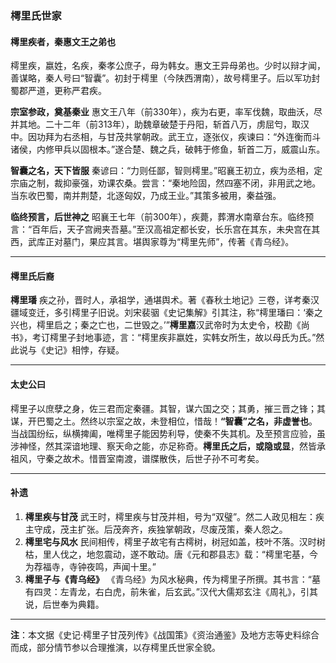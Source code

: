 ### 樗里氏世家

#### **樗里疾者，秦惠文王之弟也**

樗里疾，嬴姓，名疾，秦孝公庶子，母为韩女。惠文王异母弟也。少时以辩才闻，善谋略，秦人号曰“智囊”。初封于樗里（今陕西渭南），故号樗里子。后以军功封蜀郡严道，更称严君疾。

**宗室参政，奠基秦业**
 惠文王八年（前330年），疾为右更，率军伐魏，取曲沃，尽并其地。二十二年（前313年），助魏章破楚于丹阳，斩首八万，虏屈匄，取汉中。因功拜为右丞相，与甘茂共掌朝政。武王立，逐张仪，疾谏曰：“外连衡而斗诸侯，内修甲兵以固根本。”遂合楚、魏之兵，破韩于修鱼，斩首二万，威震山东。

**智囊之名，天下皆服**
 秦谚曰：“力则任鄙，智则樗里。”昭襄王初立，疾为丞相，定宗庙之制，裁抑豪强，劝课农桑。尝言：“秦地险固，然四塞不闭，非用武之地。当东收巴蜀，南并荆楚，北逐匈奴，乃成王业。”其策多被用，秦益强。

**临终预言，后世神之**
 昭襄王七年（前300年），疾薨，葬渭水南章台东。临终预言：“百年后，天子宫阙夹吾墓。”至汉高祖定都长安，长乐宫在其东，未央宫在其西，武库正对墓门，果应其言。堪舆家尊为“樗里先师”，传著《青乌经》。

------

#### **樗里氏后裔**

**樗里璠**
 疾之孙，晋时人，承祖学，通堪舆术。著《春秋土地记》三卷，详考秦汉疆域变迁，多引樗里子旧说。刘宋裴骃《史记集解》引其注，称“樗里璠曰：‘秦之兴也，樗里启之；秦之亡也，二世毁之。’”
 ​**​樗里嘉​**​
 汉武帝时为太史令，校勘《尚书》，考订樗里子封地事迹，言：“樗里疾非嬴姓，实韩女所生，故以母氏为氏。”然此说与《史记》相悖，存疑。

------

#### **太史公曰**

樗里子以庶孽之身，佐三君而定秦疆。其智，谋六国之交；其勇，摧三晋之锋；其谋，开巴蜀之土。然终以宗室之故，未登相位，惜哉！
 ​**​“智囊”之名，非虚誉也​**​。当战国纷纭，纵横捭阖，唯樗里子能因势利导，使秦不失其机。及至预言应验，虽涉神怪，然其深谙地理、察天命之能，亦足称奇。
 ​**​樗里氏之后，或隐或显​**​，然皆承祖风，守秦之故术。惜晋室南渡，谱牒散佚，后世子孙不可考矣。

------

#### **补遗**

1. **樗里疾与甘茂**
    武王时，樗里疾与甘茂并相，号为“双璧”。然二人政见相左：疾主守成，茂主扩张。后茂奔齐，疾独掌朝政，尽废茂策，秦人怨之。
2. **樗里宅与风水**
    民间相传，樗里子故宅有古樗树，树冠如盖，枝叶不落。汉时树枯，里人伐之，地忽震动，遂不敢动。唐《元和郡县志》载：“樗里宅基，今为荐福寺，寺钟夜鸣，声闻十里。”
3. **樗里子与《青乌经》**
    《青乌经》为风水秘典，传为樗里子所撰。其书言：“墓有四灵：左青龙，右白虎，前朱雀，后玄武。”汉代大儒郑玄注《周礼》，引其说，后世奉为典籍。

------

**注**：本文据《史记·樗里子甘茂列传》《战国策》《资治通鉴》及地方志等史料综合而成，部分情节参以合理推演，以存樗里氏世家全貌。